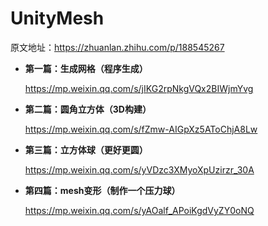 # UnityMesh

原文地址：https://zhuanlan.zhihu.com/p/188545267

* **第一篇：生成网格（程序生成）**

  https://mp.weixin.qq.com/s/jIKG2rpNkgVQx2BIWjmYvg

* **第二篇：圆角立方体（3D构建）**

  https://mp.weixin.qq.com/s/fZmw-AIGpXz5AToChjA8Lw

* **第三篇：立方体球（更好更圆）**

  https://mp.weixin.qq.com/s/yVDzc3XMyoXpUzirzr_30A

* **第四篇：mesh变形（制作一个压力球）**

  https://mp.weixin.qq.com/s/yAOalf_APoiKgdVyZY0oNQ

